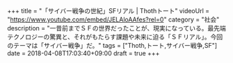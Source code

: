 +++
title =  "「サイバー戦争の世紀」SFリアル | Thothトート"
videoUrl = "https://www.youtube.com/embed/JELAloAAfes?rel=0"
category = "社会"
description = "一昔前までＳＦの世界だったことが、現実になっている。最先端テクノロジーの驚異と、それがもたらす課題や未来に迫る「ＳＦリアル」。今回のテーマは「サイバー戦争」だ。"
tags = ["Thoth,トート,サイバー戦争,SF"]
date = 2018-04-08T17:03:40+09:00
draft = true
+++

